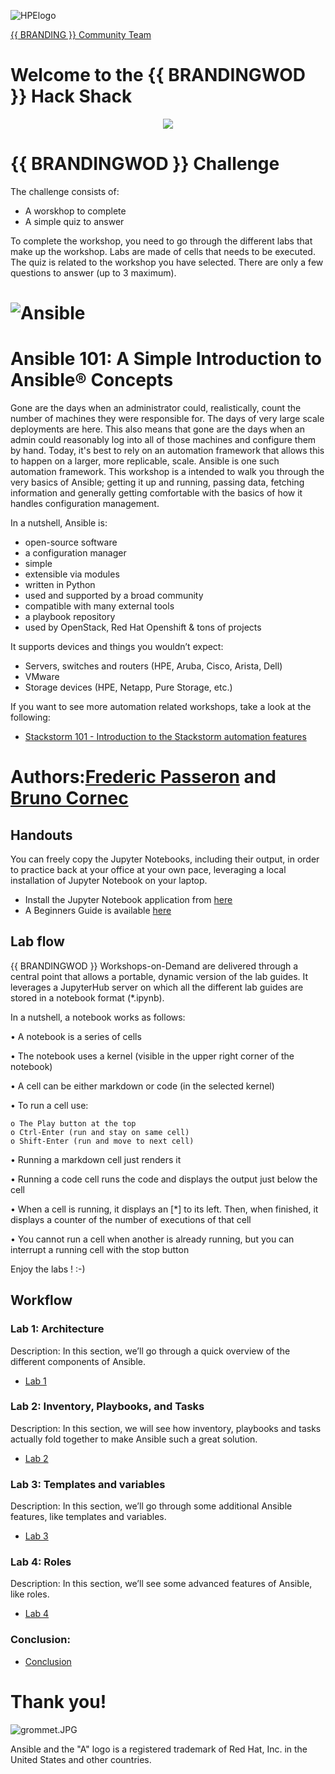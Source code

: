 ![HPElogo](Pictures/element-logo.PNG)


[{{ BRANDING }} Community Team](https://hpedev.io)


# Welcome to the {{ BRANDINGWOD }} Hack Shack


<p align="center">
  <img src="Pictures/hackshackdisco.png">
  
</p>

# {{ BRANDINGWOD }} Challenge

The challenge consists of:
* A worskhop to complete
* A simple quiz to answer

To complete the workshop, you need to go through the different labs that make up the workshop. Labs are made of cells that needs to be executed. The quiz is related to the workshop you have selected. There are only a few questions to answer (up to 3 maximum).


# ![Ansible](Pictures/Ansiblelogo.png) 
# Ansible 101: A Simple Introduction to Ansible® Concepts                   
Gone are the days when an administrator could, realistically, count the number of machines they were responsible for. The days of very large scale deployments are here. This also means that gone are the days when an admin could reasonably log into all of those machines and configure them by hand. Today, it's best to rely on an automation framework that allows this to happen on a larger, more replicable, scale. Ansible is one such automation framework. This workshop is a intended to walk you through the very basics of Ansible; getting it up and running, passing data, fetching information and generally getting comfortable with the basics of how it handles configuration management.

In a nutshell, Ansible is:
* open-source software
* a configuration manager
* simple
* extensible via modules
* written in Python
* used and supported by a broad community
* compatible with many external tools
* a playbook repository
* used by OpenStack, Red Hat Openshift & tons of projects

It supports devices and things you wouldn’t expect:
* Servers, switches and routers (HPE, Aruba, Cisco, Arista, Dell)
* VMware
* Storage devices (HPE, Netapp, Pure Storage, etc.)

If you want to see more automation related workshops, take a look at the following:
* [Stackstorm 101 - Introduction to the Stackstorm automation features](https://hackshack.hpedev.io/workshop/21)


# Authors:[Frederic Passeron](mailto:frederic.passeron@hpe.com)  and  [Bruno Cornec](mailto:bruno.cornec@hpe.com)

## Handouts
You can freely copy the Jupyter Notebooks, including their output, in order to practice back at your office at your own pace, leveraging a local installation of Jupyter Notebook on your laptop.
- Install the Jupyter Notebook application from [here](https://jupyter.org/install) 
- A Beginners Guide is available [here](https://jupyter-notebook-beginner-guide.readthedocs.io/en/latest/what_is_jupyter.html)


## Lab flow
{{ BRANDINGWOD }} Workshops-on-Demand are delivered through a central point that allows a portable, dynamic version of the lab guides. It leverages a JupyterHub server on which all the different lab guides are stored in a notebook format (*.ipynb).

In a nutshell, a notebook works as follows:

• A notebook is a series of cells

• The notebook uses a kernel (visible in the upper right corner of the notebook)

• A cell can be either markdown or code (in the selected kernel)

• To run a cell use:

    o The Play button at the top
    o Ctrl-Enter (run and stay on same cell)
    o Shift-Enter (run and move to next cell)
    
• Running a markdown cell just renders it

• Running a code cell runs the code and displays the output just below the cell

• When a cell is running, it displays an [*] to its left. Then, when finished, it displays a counter of the number of executions of that cell

• You cannot run a cell when another is already running, but you can interrupt a running cell with the stop button

Enjoy the labs ! :-)


## Workflow

### Lab 1: Architecture
Description: In this section, we’ll go through a quick overview of the different components of Ansible.
* [Lab 1](1-WKSHP-Ansible101-Architecture.ipynb)

### Lab 2: Inventory, Playbooks, and Tasks
Description: In this section, we will see how inventory, playbooks and tasks actually fold together to make Ansible such a great solution.
* [Lab 2](2-WKSHP-Ansible101-Playbooks.ipynb)

### Lab 3: Templates and variables
Description: In this section, we’ll go through some additional Ansible features, like templates and variables.
* [Lab 3](3-WKSHP-Ansible101-Templates.ipynb)

### Lab 4: Roles
Description: In this section, we’ll see some advanced features of Ansible, like roles.
* [Lab 4](3-WKSHP-Ansible101-Roles.ipynb)

### Conclusion: 
* [Conclusion](5-WKSHP-Conclusion.ipynb)

# Thank you!
![grommet.JPG](Pictures/grommet.JPG)


Ansible and the "A" logo is a registered trademark of Red Hat, Inc. in the United States and other countries.


```bash

```
